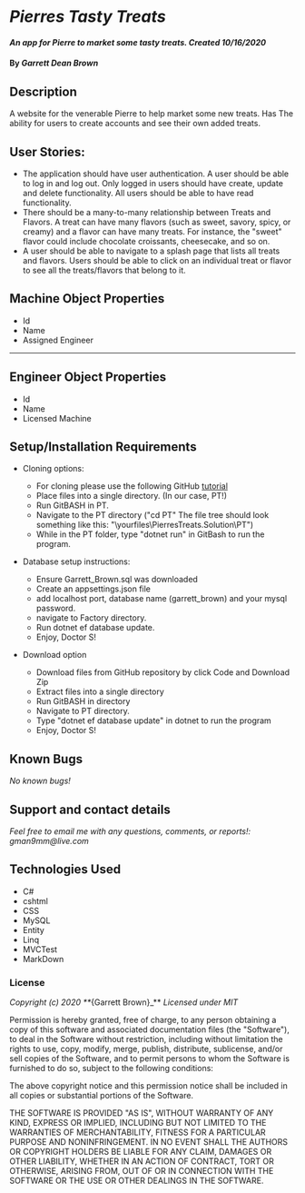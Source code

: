 # _Pierres Tasty Treats_

#### _An app for Pierre to market some tasty treats. Created 10/16/2020_

#### By _**Garrett Dean Brown**_

## Description

A website for the venerable Pierre to help market some new treats. Has The ability for users to create accounts and see their own added treats.

## User Stories:

* The application should have user authentication. A user should be able to log in and log out. Only logged in users should have create, update and delete functionality. All users should be able to have read functionality.
* There should be a many-to-many relationship between Treats and Flavors. A treat can have many flavors (such as sweet, savory, spicy, or creamy) and a flavor can have many treats. For instance, the "sweet" flavor could include chocolate croissants, cheesecake, and so on.
* A user should be able to navigate to a splash page that lists all treats and flavors. Users should be able to click on an individual treat or flavor to see all the treats/flavors that belong to it.

## Machine Object Properties
* Id
* Name
* Assigned Engineer
--------

## Engineer Object Properties
* Id
* Name
* Licensed Machine

## Setup/Installation Requirements

* Cloning options:
  * For cloning please use the following GitHub [tutorial](https://docs.github.com/en/enterprise/2.16/user/github/creating-cloning-and-archiving-repositories/cloning-a-repository)
  * Place files into a single directory. (In our case, PT!)
  * Run GitBASH in PT.
  * Navigate to the PT directory ("cd PT" The file tree should look something like this: "\yourfiles\PierresTreats.Solution\PT")
  * While in the PT folder, type "dotnet run" in GitBash to run the program.


* Database setup instructions:
  * Ensure Garrett_Brown.sql was downloaded
  * Create an appsettings.json file
  * add localhost port, database name (garrett_brown) and your mysql password. 
  * navigate to Factory directory.
  * Run dotnet ef database update.
  * Enjoy, Doctor S!

* Download option
  * Download files from GitHub repository by click Code and Download Zip
  * Extract files into a single directory 
  * Run GitBASH in directory
  * Navigate to PT directory.
  * Type "dotnet ef database update" in dotnet to run the program
  * Enjoy, Doctor S!


## Known Bugs

_No known bugs!_

## Support and contact details

_Feel free to email me with any questions, comments, or reports!: gman9mm@live.com_

## Technologies Used

* C#
* cshtml
* CSS
* MySQL
* Entity
* Linq
* MVCTest
* MarkDown

### License

_Copyright (c) 2020 **_{Garrett Brown}_**
_Licensed under MIT_

Permission is hereby granted, free of charge, to any person obtaining a copy
of this software and associated documentation files (the "Software"), to deal
in the Software without restriction, including without limitation the rights
to use, copy, modify, merge, publish, distribute, sublicense, and/or sell
copies of the Software, and to permit persons to whom the Software is
furnished to do so, subject to the following conditions:

The above copyright notice and this permission notice shall be included in all
copies or substantial portions of the Software.

THE SOFTWARE IS PROVIDED "AS IS", WITHOUT WARRANTY OF ANY KIND, EXPRESS OR
IMPLIED, INCLUDING BUT NOT LIMITED TO THE WARRANTIES OF MERCHANTABILITY,
FITNESS FOR A PARTICULAR PURPOSE AND NONINFRINGEMENT. IN NO EVENT SHALL THE
AUTHORS OR COPYRIGHT HOLDERS BE LIABLE FOR ANY CLAIM, DAMAGES OR OTHER
LIABILITY, WHETHER IN AN ACTION OF CONTRACT, TORT OR OTHERWISE, ARISING FROM,
OUT OF OR IN CONNECTION WITH THE SOFTWARE OR THE USE OR OTHER DEALINGS IN THE
SOFTWARE.

